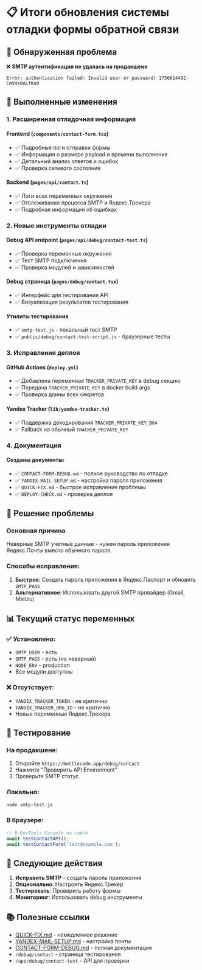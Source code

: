 # 📋 Итоги обновления системы отладки формы обратной связи

## 🎯 Обнаруженная проблема
❌ **SMTP аутентификация не удалась на продакшене**
```
Error: authentication failed: Invalid user or password! 1750614492-CmVHs0oLfKo0
```

## 🔧 Выполненные изменения

### 1. Расширенная отладочная информация

#### Frontend (`components/contact-form.tsx`)
- ✅ Подробные логи отправки формы
- ✅ Информация о размере payload и времени выполнения
- ✅ Детальный анализ ответов и ошибок
- ✅ Проверка сетевого состояния

#### Backend (`pages/api/contact.ts`)
- ✅ Логи всех переменных окружения
- ✅ Отслеживание процесса SMTP и Яндекс.Трекера
- ✅ Подробная информация об ошибках

### 2. Новые инструменты отладки

#### Debug API endpoint (`pages/api/debug/contact-test.ts`)
- ✅ Проверка переменных окружения
- ✅ Тест SMTP подключения
- ✅ Проверка модулей и зависимостей

#### Debug страница (`pages/debug/contact.tsx`)
- ✅ Интерфейс для тестирования API
- ✅ Визуализация результатов тестирования

#### Утилиты тестирования
- ✅ `smtp-test.js` - локальный тест SMTP
- ✅ `public/debug/contact-test-script.js` - браузерные тесты

### 3. Исправления деплоя

#### GitHub Actions (`deploy.yml`)
- ✅ Добавлена переменная `TRACKER_PRIVATE_KEY` в debug секцию
- ✅ Передача `TRACKER_PRIVATE_KEY` в docker build args
- ✅ Проверка длины всех секретов

#### Yandex Tracker (`lib/yandex-tracker.ts`)
- ✅ Поддержка декодирования `TRACKER_PRIVATE_KEY_B64`
- ✅ Fallback на обычный `TRACKER_PRIVATE_KEY`

### 4. Документация

#### Созданы документы:
- ✅ `CONTACT-FORM-DEBUG.md` - полное руководство по отладке
- ✅ `YANDEX-MAIL-SETUP.md` - настройка пароля приложения
- ✅ `QUICK-FIX.md` - быстрое исправление проблемы
- ✅ `DEPLOY-CHECK.md` - проверка деплоя

## 🎯 Решение проблемы

### Основная причина
Неверные SMTP учетные данные - нужен пароль приложения Яндекс.Почты вместо обычного пароля.

### Способы исправления:
1. **Быстрое**: Создать пароль приложения в Яндекс.Паспорт и обновить `SMTP_PASS`
2. **Альтернативное**: Использовать другой SMTP провайдер (Gmail, Mail.ru)

## 📊 Текущий статус переменных

### ✅ Установлено:
- `SMTP_USER` - есть
- `SMTP_PASS` - есть (но неверный)
- `NODE_ENV` - production
- Все модули доступны

### ❌ Отсутствует:
- `YANDEX_TRACKER_TOKEN` - не критично
- `YANDEX_TRACKER_ORG_ID` - не критично
- Новые переменные Яндекс.Трекера

## 🧪 Тестирование

### На продакшене:
1. Откройте `https://bottlecode.app/debug/contact`
2. Нажмите "Проверить API Environment"
3. Проверьте SMTP статус

### Локально:
```bash
node smtp-test.js
```

### В браузере:
```javascript
// В DevTools Console на сайте
await testContactAPI();
await testContactForm('test@example.com');
```

## 🔄 Следующие действия

1. **Исправить SMTP** - создать пароль приложения
2. **Опционально**: Настроить Яндекс.Трекер
3. **Тестировать**: Проверить работу формы
4. **Мониторинг**: Использовать debug инструменты

## 📚 Полезные ссылки

- [QUICK-FIX.md](./QUICK-FIX.md) - немедленное решение
- [YANDEX-MAIL-SETUP.md](./YANDEX-MAIL-SETUP.md) - настройка почты
- [CONTACT-FORM-DEBUG.md](./CONTACT-FORM-DEBUG.md) - полная документация
- `/debug/contact` - страница тестирования
- `/api/debug/contact-test` - API для проверки
